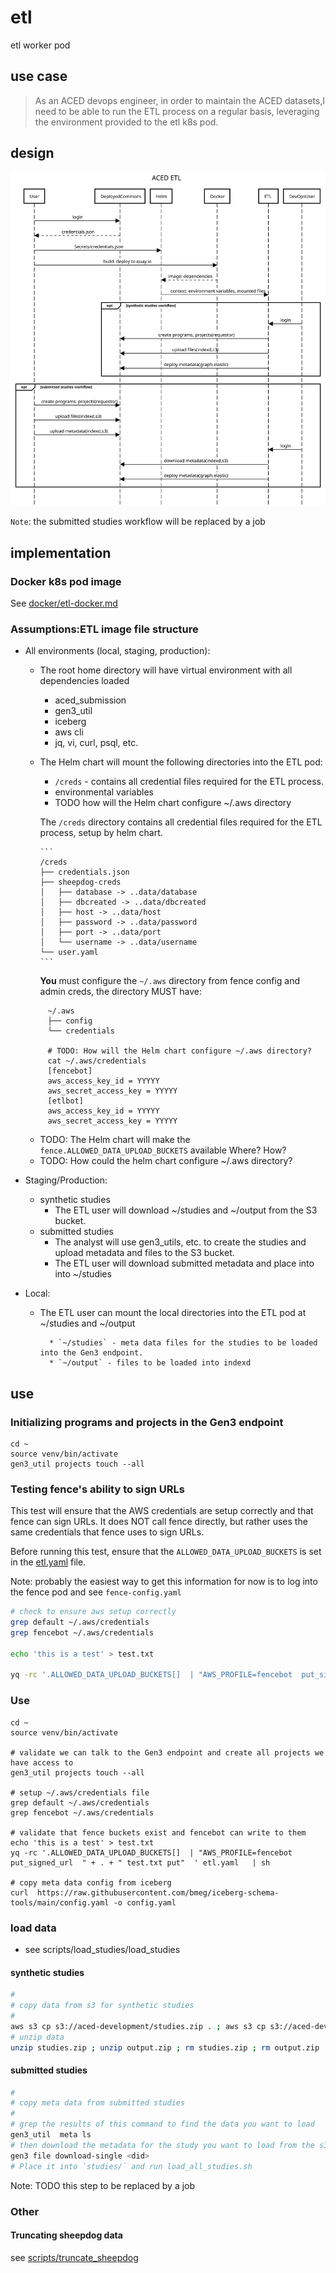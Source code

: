 # etl
etl worker pod

## use case

> As an ACED devops engineer, in order to maintain the ACED datasets,I need to be able to run the ETL process on a regular basis, leveraging the environment provided to the etl k8s pod.


## design

![image](./docs/aced-etl.svg)

`Note`: the submitted studies workflow will be replaced by a job

## implementation

### Docker k8s pod image

See [docker/etl-docker.md](./docker/etl-docker.md)

### Assumptions:ETL image file structure

* All environments (local, staging, production):

  * The root home directory will have virtual environment with all dependencies loaded
    * aced_submission
    * gen3_util
    * iceberg
    * aws cli
    * jq, vi, curl, psql, etc. 
  
  * The Helm chart will mount the following directories into the ETL pod: 
    * `/creds` - contains all credential files required for the ETL process.
    * environmental variables
    * TODO how will the Helm chart configure ~/.aws directory
 
    The `/creds` directory contains all credential files required for the ETL process, setup by helm chart.

        ```
        /creds
        ├── credentials.json
        ├── sheepdog-creds
        │   ├── database -> ..data/database
        │   ├── dbcreated -> ..data/dbcreated
        │   ├── host -> ..data/host
        │   ├── password -> ..data/password
        │   ├── port -> ..data/port
        │   └── username -> ..data/username
        └── user.yaml
        ```
    **You** must configure the `~/.aws` directory from fence config and admin creds, the directory MUST have:
  
   ```
        ~/.aws
        ├── config
        └── credentials
  
        # TODO: How will the Helm chart configure ~/.aws directory?
        cat ~/.aws/credentials
        [fencebot] 
        aws_access_key_id = YYYYY
        aws_secret_access_key = YYYYY
        [etlbot] 
        aws_access_key_id = YYYYY
        aws_secret_access_key = YYYYY

    ```
  
  * TODO: The Helm chart will make the `fence.ALLOWED_DATA_UPLOAD_BUCKETS` available Where? How?
  * TODO: How could the helm chart configure ~/.aws directory?

* Staging/Production:
  * synthetic studies
    * The ETL user will download ~/studies and ~/output from the S3 bucket.
  * submitted studies
    * The analyst will use gen3_utils, etc. to create the studies and upload metadata and files to the S3 bucket.
    * The ETL user will download submitted metadata and place into into ~/studies

* Local:
  * The ETL user can mount the local directories into the ETL pod at ~/studies and ~/output

          * `~/studies` - meta data files for the studies to be loaded into the Gen3 endpoint.
          * `~/output` - files to be loaded into indexd

## use

### Initializing programs and projects in the Gen3 endpoint 

```commandline
cd ~
source venv/bin/activate
gen3_util projects touch --all

```

### Testing fence's ability to sign URLs

This test will ensure that the AWS credentials are setup correctly and that fence can sign URLs.
It does NOT call fence directly, but rather uses the same credentials that fence uses to sign URLs.

Before running this test, ensure that the `ALLOWED_DATA_UPLOAD_BUCKETS` is set in the [etl.yaml](scripts/etl.yaml) file.

Note: probably the easiest way to get this information for now is to log into the fence pod and see `fence-config.yaml`

```sh
# check to ensure aws setup correctly
grep default ~/.aws/credentials
grep fencebot ~/.aws/credentials  

echo 'this is a test' > test.txt

yq -rc '.ALLOWED_DATA_UPLOAD_BUCKETS[]  | "AWS_PROFILE=fencebot  put_signed_url  " + . + " test.txt put"  ' etl.yaml  | sh

```



### Use

```commandline
cd ~
source venv/bin/activate

# validate we can talk to the Gen3 endpoint and create all projects we have access to
gen3_util projects touch --all

# setup ~/.aws/credentials file
grep default ~/.aws/credentials
grep fencebot ~/.aws/credentials

# validate that fence buckets exist and fencebot can write to them
echo 'this is a test' > test.txt
yq -rc '.ALLOWED_DATA_UPLOAD_BUCKETS[]  | "AWS_PROFILE=fencebot put_signed_url  " + . + " test.txt put"  ' etl.yaml   | sh 

# copy meta data config from iceberg
curl  https://raw.githubusercontent.com/bmeg/iceberg-schema-tools/main/config.yaml -o config.yaml
```

### load data

* see scripts/load_studies/load_studies


#### synthetic studies

```sh
#
# copy data from s3 for synthetic studies
#
aws s3 cp s3://aced-development/studies.zip . ; aws s3 cp s3://aced-development/output.zip .
# unzip data
unzip studies.zip ; unzip output.zip ; rm studies.zip ; rm output.zip 
```

#### submitted studies

```sh
#
# copy meta data from submitted studies
#
# grep the results of this command to find the data you want to load
gen3_util  meta ls
# then download the metadata for the study you want to load from the s3 bucket
gen3 file download-single <did>
# Place it into `studies/` and run load_all_studies.sh
```
Note: TODO this step to be replaced by a job




### Other

#### Truncating sheepdog data

see [scripts/truncate_sheepdog](scripts/truncate_sheepdog.sql)
